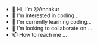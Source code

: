 - 👋 Hi, I’m @Annnkur
- 👀 I’m interested in coding...
- 🌱 I’m currently learning coding...
- 💞️ I’m looking to collaborate on ...
- 📫 How to reach me ...

<!---
Annnkur/Annnkur is a ✨ special ✨ repository because its `README.md` (this file) appears on your GitHub profile.
You can click the Preview link to take a look at your changes.
--->
